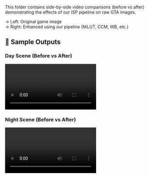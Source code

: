 This folder contains side-by-side video comparisons (before vs after) demonstrating the effects of our ISP pipeline on raw GTA images.

→ Left: Original game image  
→ Right: Enhanced using our pipeline (NILUT, CCM, WB, etc.)


## 🎥 Sample Outputs

### Day Scene (Before vs After)
![Day Comparison](sample_outputs_isp/gta_before_after_day.mp4)

### Night Scene (Before vs After)
![Night Comparison](sample_outputs_isp/gta_before_after_night.mp4)
